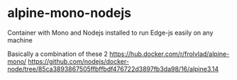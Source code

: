 # alpine-mono-nodejs
Container with Mono and Nodejs installed to run Edge-js easily on any machine


Basically a combination of these 2
https://hub.docker.com/r/frolvlad/alpine-mono/
https://github.com/nodejs/docker-node/tree/85ca3893867505ffbffbdf476722d3897fb3da98/16/alpine3.14
